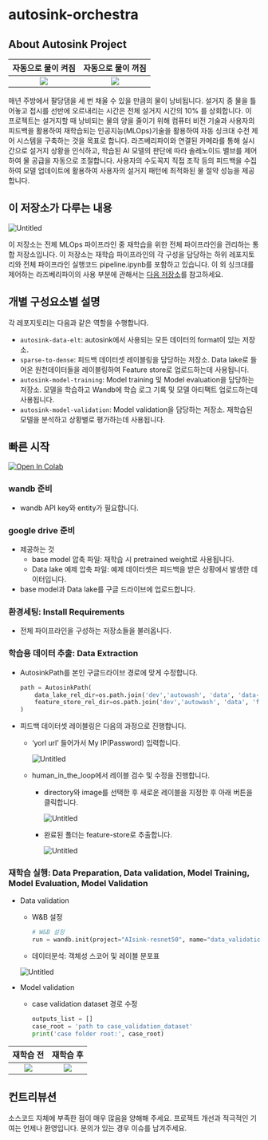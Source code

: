 # autosink-orchestra

## About Autosink Project

<table>
<thead align="center">
  <tr>
    <th>자동으로 물이 켜짐</th>
    <th>자동으로 물이 꺼짐</th>
  </tr>
</thead>
<tbody align="center">
  <tr>
    <td><img src="https://github.com/slink-to-unlock/.github/blob/main/demo-automatic-turn-on.gif?raw=true"></td>
    <td><img src="https://github.com/slink-to-unlock/.github/blob/main/demo-automatic-turn-off.gif?raw=true"></td>
  </tr>
</tbody>
</table>

매년 주방에서 팔당댐을 세 번 채울 수 있을 만큼의 물이 낭비됩니다. 설거지 중 물을 틀어놓고 접시를 선반에 오르내리는 시간은 전체 설거지 시간의 10% 를 상회합니다. 이 프로젝트는 설거지할 때 낭비되는 물의 양을 줄이기 위해 컴퓨터 비전 기술과 사용자의 피드백을 활용하여 재학습되는 인공지능(MLOps)기술을 활용하여 자동 싱크대 수전 제어 시스템을 구축하는 것을 목표로 합니다. 라즈베리파이와 연결된 카메라를 통해 실시간으로 설거지 상황을 인식하고, 학습된 AI 모델의 판단에 따라 솔레노이드 밸브를 제어하여 물 공급을 자동으로 조절합니다. 사용자의 수도꼭지 직접 조작 등의 피드백을 수집하여 모델 업데이트에 활용하여 사용자의 설거지 패턴에 최적화된 물 절약 성능을 제공합니다.

## 이 저장소가 다루는 내용

![Untitled](./docs/pipeline.png)

이 저장소는 전체 MLOps 파이프라인 중 재학습을 위한 전체 파이프라인을 관리하는 통합 저장소입니다. 이 저장소는 재학습 파이프라인의 각 구성을 담당하는 하위 레포지토리와 전체 파이프라인 실행코드 pipeline.ipynb를 포함하고 있습니다. 이 외 싱크대를 제어하는 라즈베리파이의 사용 부분에 관해서는 [다음 저장소](https://github.com/slink-to-unlock/rpi-snailshell)를 참고하세요.

## 개별 구성요소별 설명

각 레포지토리는 다음과 같은 역할을 수행합니다.

- `autosink-data-elt`: autosink에서 사용되는 모든 데이터의 format이 있는 저장소.
- `sparse-to-dense`: 피드백 데이터셋 레이블링을 담당하는 저장소. Data lake로 들어온 원천데이터들을 레이블링하여 Feature store로 업로드하는데 사용됩니다.
- `autosink-model-training`: Model training 및 Model evaluation을 담당하는 저장소. 모델을 학습하고 Wandb에 학습 로그 기록 및 모델 아티팩트 업로드하는데 사용됩니다.
- `autosink-model-validation`: Model validation을 담당하는 저장소. 재학습된 모델을 분석하고 상황별로 평가하는데 사용됩니다.

## 빠른 시작

[![Open In Colab](https://colab.research.google.com/assets/colab-badge.svg)](https://colab.research.google.com/github/slink-to-unlock/autosink-orchestra/blob/main/notebooks/pipeline.ipynb)

### wandb 준비

- wandb API key와 entity가 필요합니다.

### google drive 준비

- 제공하는 것
    - base model 압축 파일: 재학습 시 pretrained weight로 사용됩니다.
    - Data lake 예제 압축 파일: 예제 데이터셋은 피드백을 받은 상황에서 발생한 데이터입니다.
- base model과 Data lake를 구글 드라이브에 업로드합니다.

### 환경세팅: Install Requirements

- 전체 파이프라인을 구성하는 저장소들을 불러옵니다.

### 학습용 데이터 추출: Data Extraction

- AutosinkPath를 본인 구글드라이브 경로에 맞게 수정합니다.
    
    ```python
    path = AutosinkPath(
        data_lake_rel_dir=os.path.join('dev','autowash', 'data', 'data-lake'),
        feature_store_rel_dir=os.path.join('dev','autowash', 'data', 'feature-store', 'train'),
    )
    ```
    
- 피드백 데이터셋 레이블링은 다음의 과정으로 진행합니다.
    - ‘yorl url’ 들어가서 My IP(Password) 입력합니다.
        
        ![Untitled](./docs/labeling_example.png)
        
    - human_in_the_loop에서 레이블 검수 및 수정을 진행합니다.
        - directory와 image를 선택한 후 새로운 레이블을 지정한 후 아래 버튼을 클릭합니다.
            
            ![Untitled](./docs/labeling_example1.png)
            
        - 완료된 폴더는 feature-store로 추출합니다.
            
            ![Untitled](./docs/labeling_example2.png)
            

### 재학습 실행: Data Preparation, Data validation, Model Training, Model Evaluation, Model Validation

- Data validation
    - W&B 설정
        
        ```python
        # W&B 설정
        run = wandb.init(project="AIsink-resnet50", name="data_validation", entitiy="your_wandb_entity")
        ```
        
    - 데이터분석: 객체성 스코어 및 레이블 분포표
    
    ![Untitled](./docs/data_validation_example.png)
    
- Model validation
    - case validation dataset 경로 수정
        
        ```python
        outputs_list = []
        case_root = 'path to case_validation_dataset'
        print('case folder root:', case_root)
        ```

<table>
<thead align="center">
  <tr>
    <th>재학습 전</th>
    <th>재학습 후</th>
  </tr>
</thead>
<tbody align="center">
  <tr>
    <td><img src="https://github.com/slink-to-unlock/.github/blob/main/demo-before-retraining.gif?raw=true"></td></th>
    <td><img src="https://github.com/slink-to-unlock/.github/blob/main/demo-after-retraining.gif?raw=true"></td>
  </tr>
</tbody>
</table>

## 컨트리뷰션

소스코드 자체에 부족한 점이 매우 많음을 양해해 주세요. 프로젝트 개선과 적극적인 기여는 언제나 환영입니다. 문의가 있는 경우 이슈를 남겨주세요.
